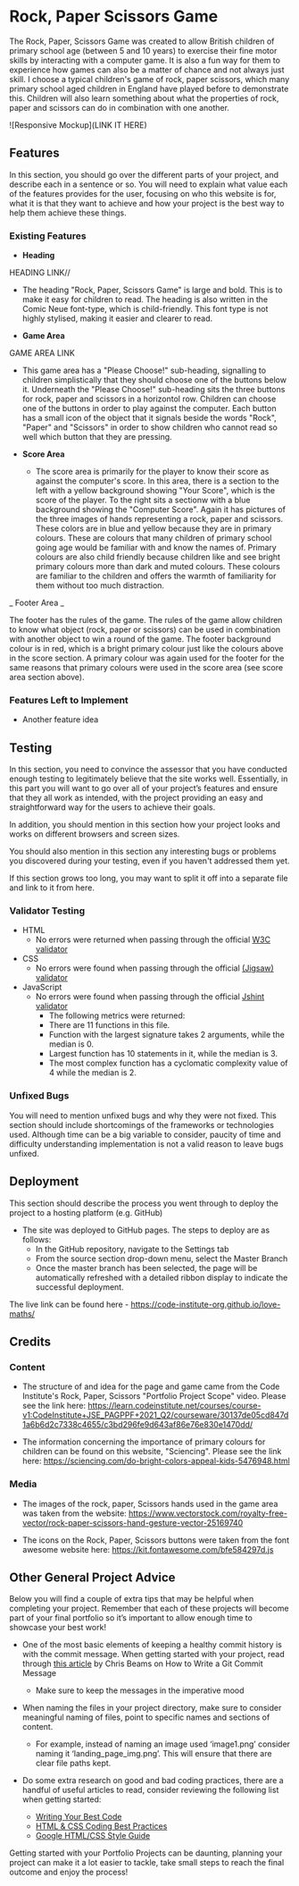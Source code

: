 # Rock, Paper Scissors Game

The Rock, Paper, Scissors Game was created to allow British children of primary school age (between 5 and 10 years) to exercise their fine motor skills by interacting with a computer game. It is also a fun way for them to experience how games can also be a matter of chance and not always just skill. I choose a typical children's game of rock, paper scissors, which many primary school aged children in England have played before to demonstrate this. Children will also learn something about what the properties of rock, paper and scissors can do in combination with one another.


![Responsive Mockup](LINK IT HERE)

## Features 

In this section, you should go over the different parts of your project, and describe each in a sentence or so. You will need to explain what value each of the features provides for the user, focusing on who this website is for, what it is that they want to achieve and how your project is the best way to help them achieve these things.

### Existing Features

- __Heading__

HEADING LINK//

  - The heading "Rock, Paper, Scissors Game" is large and bold. This is to make it easy for children to read. The heading is also written in the Comic Neue font-type, which is child-friendly. This font type is not highly stylised, making it easier and clearer to read.

- __Game Area__

GAME AREA LINK

  - This game area has a "Please Choose!" sub-heading, signalling to children simplistically that they should choose one of the buttons below it. Underneath the "Please Choose!" sub-heading sits the three buttons for rock, paper and scissors in a horizontol row. Children can choose one of the buttons in order to play against the computer. Each button has a small icon of the object that it signals beside the words "Rock", "Paper" and "Scissors" in order to show children who cannot read so well which button that they are pressing.


- __Score Area__

  -  The score area is primarily for the player to know their score as against the computer's score. In this area, there is a section to the left with a yellow background showing "Your Score", which is the score of the player. To the right sits a sectionw with a blue background showing the "Computer Score". Again it has pictures of the three images of hands representing a rock, paper and scissors. These colors are in blue and yellow because they are in primary colours. These are colours that many children of primary school going age would be familiar with and know the names of. Primary colours are also child friendly because children like and see bright primary colours more than dark and muted colours. These colours are familiar to the children and offers the warmth of familiarity for them without too much distraction.


_ Footer Area _

The footer has the rules of the game. The rules of the game allow children to know what object (rock, paper or scissors) can be used in combination with another object to win a round of the game. The footer background colour is in red, which is a bright primary colour just like the colours above in the score section. A primary colour was again used for the footer for the same reasons that primary colours were used in the score area (see score area section above).  

### Features Left to Implement

- Another feature idea

## Testing 

In this section, you need to convince the assessor that you have conducted enough testing to legitimately believe that the site works well. Essentially, in this part you will want to go over all of your project’s features and ensure that they all work as intended, with the project providing an easy and straightforward way for the users to achieve their goals.

In addition, you should mention in this section how your project looks and works on different browsers and screen sizes.

You should also mention in this section any interesting bugs or problems you discovered during your testing, even if you haven't addressed them yet.

If this section grows too long, you may want to split it off into a separate file and link to it from here.


### Validator Testing 

- HTML
    - No errors were returned when passing through the official [W3C validator](https://validator.w3.org/nu/?doc=https%3A%2F%2Fcode-institute-org.github.io%2Flove-maths%2F)
- CSS
    - No errors were found when passing through the official [(Jigsaw) validator](https://jigsaw.w3.org/css-validator/validator?uri=https%3A%2F%2Fvalidator.w3.org%2Fnu%2F%3Fdoc%3Dhttps%253A%252F%252Fcode-institute-org.github.io%252Flove-maths%252F&profile=css3svg&usermedium=all&warning=1&vextwarning=&lang=en)
- JavaScript
    - No errors were found when passing through the official [Jshint validator](https://jshint.com/)
      - The following metrics were returned: 
      - There are 11 functions in this file.
      - Function with the largest signature takes 2 arguments, while the median is 0.
      - Largest function has 10 statements in it, while the median is 3.
      - The most complex function has a cyclomatic complexity value of 4 while the median is 2.

### Unfixed Bugs

You will need to mention unfixed bugs and why they were not fixed. This section should include shortcomings of the frameworks or technologies used. Although time can be a big variable to consider, paucity of time and difficulty understanding implementation is not a valid reason to leave bugs unfixed. 

## Deployment

This section should describe the process you went through to deploy the project to a hosting platform (e.g. GitHub) 

- The site was deployed to GitHub pages. The steps to deploy are as follows: 
  - In the GitHub repository, navigate to the Settings tab 
  - From the source section drop-down menu, select the Master Branch
  - Once the master branch has been selected, the page will be automatically refreshed with a detailed ribbon display to indicate the successful deployment. 

The live link can be found here - https://code-institute-org.github.io/love-maths/


## Credits 

### Content 

- The structure of and idea for the page and game came from the Code Institute's Rock, Paper, Scissors "Portfolio Project Scope" video. Please see the link here: https://learn.codeinstitute.net/courses/course-v1:CodeInstitute+JSE_PAGPPF+2021_Q2/courseware/30137de05cd847d1a6b6d2c7338c4655/c3bd296fe9d643af86e76e830e1470dd/ 

- The information concerning the importance of primary colours for children can be found on this website, "Sciencing". Please see the link here: https://sciencing.com/do-bright-colors-appeal-kids-5476948.html

### Media

- The images of the rock, paper, Scissors hands used in the game area was taken from the website: https://www.vectorstock.com/royalty-free-vector/rock-paper-scissors-hand-gesture-vector-25169740 

- The icons on the Rock, Paper, Scissors buttons were taken from the font awesome website here: https://kit.fontawesome.com/bfe584297d.js 

## Other General Project Advice

Below you will find a couple of extra tips that may be helpful when completing your project. Remember that each of these projects will become part of your final portfolio so it’s important to allow enough time to showcase your best work! 

- One of the most basic elements of keeping a healthy commit history is with the commit message. When getting started with your project, read through [this article](https://chris.beams.io/posts/git-commit/) by Chris Beams on How to Write  a Git Commit Message 
  - Make sure to keep the messages in the imperative mood 

- When naming the files in your project directory, make sure to consider meaningful naming of files, point to specific names and sections of content.
  - For example, instead of naming an image used ‘image1.png’ consider naming it ‘landing_page_img.png’. This will ensure that there are clear file paths kept. 

- Do some extra research on good and bad coding practices, there are a handful of useful articles to read, consider reviewing the following list when getting started:
  - [Writing Your Best Code](https://learn.shayhowe.com/html-css/writing-your-best-code/)
  - [HTML & CSS Coding Best Practices](https://medium.com/@inceptiondj.info/html-css-coding-best-practice-fadb9870a00f)
  - [Google HTML/CSS Style Guide](https://google.github.io/styleguide/htmlcssguide.html#General)

Getting started with your Portfolio Projects can be daunting, planning your project can make it a lot easier to tackle, take small steps to reach the final outcome and enjoy the process! 
